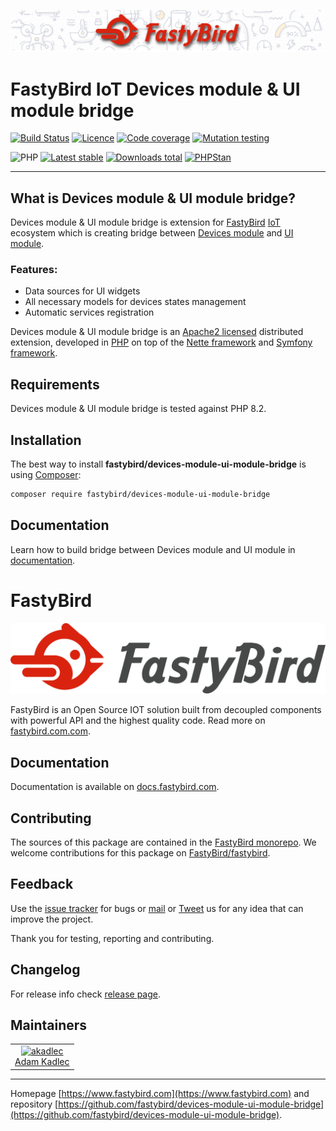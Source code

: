 <p align="center">
	<img src="https://github.com/fastybird/.github/blob/main/assets/repo_title.png?raw=true" alt="FastyBird"/>
</p>

# FastyBird IoT Devices module & UI module bridge

[![Build Status](https://flat.badgen.net/github/checks/FastyBird/devices-module-ui-module-bridge/main?cache=300&style=flat-square)](https://github.com/FastyBird/devices-module-ui-module-bridge/actions)
[![Licence](https://flat.badgen.net/github/license/FastyBird/devices-module-ui-module-bridge?cache=300&style=flat-square)](https://github.com/FastyBird/devices-module-ui-module-bridge/blob/main/LICENSE.md)
[![Code coverage](https://flat.badgen.net/coveralls/c/github/FastyBird/devices-module-ui-module-bridge?cache=300&style=flat-square)](https://coveralls.io/r/FastyBird/devices-module-ui-module-bridge)
[![Mutation testing](https://img.shields.io/endpoint?style=flat-square&url=https%3A%2F%2Fbadge-api.stryker-mutator.io%2Fgithub.com%2FFastyBird%2Fdevices-module-ui-module-bridge%2Fmain)](https://dashboard.stryker-mutator.io/reports/github.com/FastyBird/devices-module-ui-module-bridge/main)

![PHP](https://flat.badgen.net/packagist/php/FastyBird/devices-module-ui-module-bridge?cache=300&style=flat-square)
[![Latest stable](https://flat.badgen.net/packagist/v/FastyBird/devices-module-ui-module-bridge/latest?cache=300&style=flat-square)](https://packagist.org/packages/FastyBird/devices-module-ui-module-bridge)
[![Downloads total](https://flat.badgen.net/packagist/dt/FastyBird/devices-module-ui-module-bridge?cache=300&style=flat-square)](https://packagist.org/packages/FastyBird/devices-module-ui-module-bridge)
[![PHPStan](https://flat.badgen.net/static/PHPStan/enabled/green?cache=300&style=flat-square)](https://github.com/phpstan/phpstan)

***

## What is Devices module & UI module bridge?

Devices module & UI module bridge is extension for [FastyBird](https://www.fastybird.com) [IoT](https://en.wikipedia.org/wiki/Internet_of_things) ecosystem
which is creating bridge between [Devices module](https://github.com/FastyBird/devices-module) and [UI module](https://github.com/FastyBird/ui-module).

### Features:

- Data sources for UI widgets
- All necessary models for devices states management
- Automatic services registration

Devices module & UI module bridge is an [Apache2 licensed](http://www.apache.org/licenses/LICENSE-2.0) distributed extension, developed
in [PHP](https://www.php.net) on top of the [Nette framework](https://nette.org) and [Symfony framework](https://symfony.com).

## Requirements

Devices module & UI module bridge is tested against PHP 8.2.

## Installation

The best way to install **fastybird/devices-module-ui-module-bridge** is using [Composer](http://getcomposer.org/):

```sh
composer require fastybird/devices-module-ui-module-bridge
```

## Documentation

Learn how to build bridge between Devices module and UI module
in [documentation](https://github.com/FastyBird/devices-module-ui-module-bridge/blob/main/docs/index.md).

# FastyBird

<p align="center">
	<img src="https://github.com/fastybird/.github/blob/main/assets/fastybird_row.svg?raw=true" alt="FastyBird"/>
</p>

FastyBird is an Open Source IOT solution built from decoupled components with powerful API and the highest quality code. Read more on [fastybird.com.com](https://www.fastybird.com).

## Documentation

Documentation is available on [docs.fastybird.com](https://docs.fastybird.com).

## Contributing

The sources of this package are contained in the [FastyBird monorepo](https://github.com/FastyBird/fastybird). We welcome contributions for this package on [FastyBird/fastybird](https://github.com/FastyBird/).

## Feedback

Use the [issue tracker](https://github.com/FastyBird/fastybird/issues) for bugs
or [mail](mailto:code@fastybird.com) or [Tweet](https://twitter.com/fastybird) us for any idea that can improve the
project.

Thank you for testing, reporting and contributing.

## Changelog

For release info check [release page](https://github.com/FastyBird/fastybird/releases).

## Maintainers

<table>
	<tbody>
		<tr>
			<td align="center">
				<a href="https://github.com/akadlec">
					<img alt="akadlec" width="80" height="80" src="https://avatars3.githubusercontent.com/u/1866672?s=460&amp;v=4" />
				</a>
				<br>
				<a href="https://github.com/akadlec">Adam Kadlec</a>
			</td>
		</tr>
	</tbody>
</table>

***
Homepage [https://www.fastybird.com](https://www.fastybird.com) and
repository [https://github.com/fastybird/devices-module-ui-module-bridge](https://github.com/fastybird/devices-module-ui-module-bridge).
